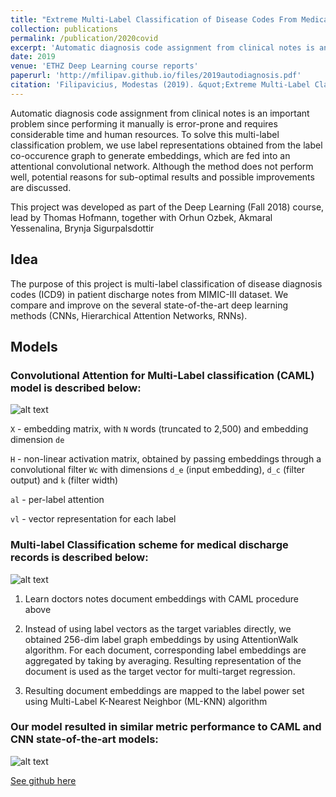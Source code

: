 ```yaml
---
title: "Extreme Multi-Label Classification of Disease Codes From Medical Text"
collection: publications
permalink: /publication/2020covid
excerpt: 'Automatic diagnosis code assignment from clinical notes is an important problem since performing it manually is error-prone and requires considerable time and human resources. To solve this multi-label classification problem, we use label representations obtained from the label co-occurence graph to generate embeddings, which are fed into an attentional convolutional network. Although the method does not perform well, potential reasons for sub-optimal results and possible improvements are discussed.'
date: 2019
venue: 'ETHZ Deep Learning course reports'
paperurl: 'http://mfilipav.github.io/files/2019autodiagnosis.pdf'
citation: 'Filipavicius, Modestas (2019). &quot;Extreme Multi-Label Classification of Disease Codes From Medical Text.&quot; <i>arXiv</i>2005(13285)'
---
```

Automatic diagnosis code assignment from clinical notes is an important problem since performing it manually is error-prone and requires considerable time and human resources. To solve this multi-label classification problem, we use label representations obtained from the label co-occurence graph to generate embeddings, which are fed into an attentional convolutional network. Although the method does not perform well, potential reasons for sub-optimal results and possible improvements are discussed.

This project was developed as part of the Deep Learning (Fall 2018) course, lead by Thomas Hofmann, together with Orhun Ozbek, Akmaral Yessenalina, Brynja Sigurpalsdottir

## Idea
The purpose of this project is multi-label classification of disease diagnosis codes (ICD9) in patient discharge notes from MIMIC-III dataset. We compare and improve on the several state-of-the-art deep learning methods (CNNs, Hierarchical Attention Networks, RNNs).

## Models
### Convolutional Attention for Multi-Label classification (CAML) model is described below:

![alt text](http://mfilipav.github.io/files/caml.png "CAML model")

`X` - embedding matrix, with `N` words (truncated to 2,500) and embedding dimension `de`


`H` - non-linear activation matrix, obtained by passing embeddings through a convolutional filter `Wc` with dimensions `d_e` (input embedding), `d_c` (filter output) and `k` (filter width)


`al` - per-label attention

`vl` - vector representation for each label



### Multi-label Classification scheme for medical discharge records is described below:
![alt text](http://mfilipav.github.io/files/multilabel_clf.png "multilabel clf scheme")

1. Learn doctors notes document embeddings with CAML procedure above 
1. Instead of using label vectors as the target variables directly, we obtained 256-dim label graph embeddings by using AttentionWalk algorithm. For each document, corresponding label embeddings are aggregated by taking by averaging. Resulting representation of the document is used as the target vector for multi-target regression.

1. Resulting document embeddings are mapped to the label power set using Multi-Label K-Nearest Neighbor (ML-KNN) algorithm


### Our model resulted in similar metric performance to CAML and CNN state-of-the-art models:
![alt text](http://mfilipav.github.io/files/results.png "results")


[See github here](https://github.com/mfilipav/auto-diagnosis)

